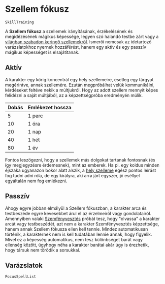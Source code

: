 # Szellem fókusz

`SkillTraining`

A **Szellem fókusz** a szellemek irányításának, érzékelésének és megidézésének mágikus képessége, legyen szó halandó testbe zárt vagy a [világban szabadon keringő szellemekről](world:concepts:spirits). Ismerői nemcsak az idetartozó varázslatokhoz nyernek hozzáférést, hanem egy aktív és egy passzív mágikus képességet is elsajátítanak.

## Aktív

A karakter egy körig koncentrál egy hely szellemeire, esetleg egy tárgyat megérintve, annak szellemére. Ezután megpróbálhat velük kommunikálni, kérdéseket feltéve nekik a múltjukról. Hogy az adott szellem mennyit képes felidézni a saját múltjából, az a képzettségpróba eredményén múlik.

| Dobás | Emlékezet hossza |
| :-    | :- |
| 5 | 1 perc |
| 10 | 1 óra |
| 20 | 1 nap |
| 40 | 1 hét |
| 80 | 1 év |

Fontos leszögezni, hogy a szellemek más dolgokat tartanak fontosnak (és így megjegyzésre érdemesnek), mint az emberek. Ha pl. egy koldus minden éjszaka ugyanazon bokor alatt alszik, a [hely szelleme](world:concepts:spirits) egész pontos leírást fog tudni adni róla, de egy királyra, aki arra járt egyszer, jó eséllyel egyáltalán nem fog emlékezni.

## Passzív

Ahogy egyre jobban elmályül a Szellem fókuszban, a karakter arca és testbeszéde egyre kevesebbet árul el az érzelmeiről vagy gondolatairól. Amennyiben valaki [Szemfényvesztés](skill:bamboozling) próbát tesz, hogy "olvassa" a karakter arcát vagy testbeszédét, azt nem a karakter Szemfényvesztés képzettsége, hanem annak Szellem fókusza ellen kell tennie. Mindez automatikusan történik, a karakternek nem is kell tudatában lennie annak, hogy figyelik. Mivel ez a képesség automatikus, nem tesz különbséget barát vagy ellenség között, úgyhogy néha a karakter barátai akár úgy is érezhetik, hogy társuk nem törődik a sorsukkal.

## Varázslatok

`FocusSpellList`
